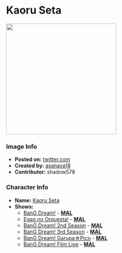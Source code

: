 # Kaoru Seta

<img src="https://raw.githubusercontent.com/shadow578/Project-Padoru/master/Padoru/bang-dream/bang-dream-kaoru-seta.png" height="300">

### Image Info
* **Posted on:**     [twitter.com](https://twitter.com/asanava18/status/1075978864277512194)
* **Created by:**    [asanava18](https://github.com/shadow578/Project-Padoru/blob/master/table-of-contents/creators/asanava18.md)
* **Contributor:**   shadow578

### Character Info
* **Name:**   [Kaoru Seta](https://myanimelist.net/character/157520)
* **Shows:**
  * [BanG Dream!](https://github.com/shadow578/Project-Padoru/blob/master/table-of-contents/shows/BanGDream.md) - [__MAL__](https://myanimelist.net/anime/33573/BanG_Dream)
  * [Egao no Orquesta!](https://github.com/shadow578/Project-Padoru/blob/master/table-of-contents/shows/EgaonoOrquesta.md) - [__MAL__](https://myanimelist.net/anime/36922/Egao_no_Orquesta)
  * [BanG Dream! 2nd Season](https://github.com/shadow578/Project-Padoru/blob/master/table-of-contents/shows/BanGDream2ndSeason.md) - [__MAL__](https://myanimelist.net/anime/37869/BanG_Dream_2nd_Season)
  * [BanG Dream! 3rd Season](https://github.com/shadow578/Project-Padoru/blob/master/table-of-contents/shows/BanGDream3rdSeason.md) - [__MAL__](https://myanimelist.net/anime/37870/BanG_Dream_3rd_Season)
  * [BanG Dream! Garupa☆Pico](https://github.com/shadow578/Project-Padoru/blob/master/table-of-contents/shows/BanGDreamGarupaPico.md) - [__MAL__](https://myanimelist.net/anime/37873/BanG_Dream_Garupa☆Pico)
  * [BanG Dream! Film Live](https://github.com/shadow578/Project-Padoru/blob/master/table-of-contents/shows/BanGDreamFilmLive.md) - [__MAL__](https://myanimelist.net/anime/39619/BanG_Dream_Film_Live)


